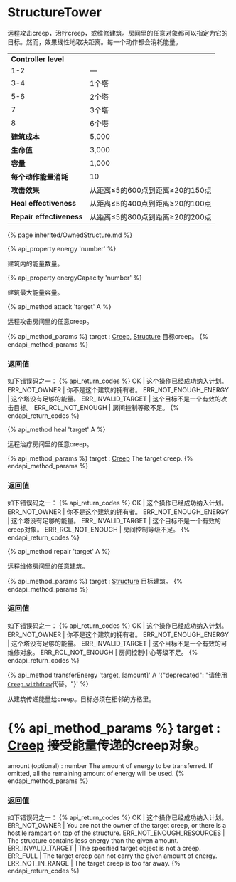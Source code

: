 # StructureTower
	
<img src="img/tower.png" alt="" align="right" />

远程攻击creep，治疗creep，或维修建筑。房间里的任意对象都可以指定为它的目标。然而，效果线性地取决距离。每一个动作都会消耗能量。

<table class="table gameplay-info">
    <tbody>
    <tr>
        <td colspan="2"><strong>Controller level</strong></td>
    </tr>
    <tr>
        <td>1-2</td>
        <td>—</td>
    </tr>
    <tr>
        <td>3-4</td>
        <td>1个塔</td>
    </tr>
    <tr>
        <td>5-6</td>
        <td>2个塔</td>
    </tr>
    <tr>
        <td>7</td>
        <td>3个塔</td>
    </tr>
    <tr>
        <td>8</td>
        <td>6个塔</td>
    </tr>
    <tr>
        <td><strong>建筑成本</strong></td>
        <td>5,000</td>
    </tr>
    <tr>
        <td><strong>生命值</strong></td>
        <td>3,000</td>
    </tr>
    <tr>
        <td><strong>容量</strong></td>
        <td>1,000</td>
    </tr>
    <tr>
        <td><strong>每个动作能量消耗</strong></td>
        <td>10</td>
    </tr>
    <tr>
        <td><strong>攻击效果</strong></td>
        <td>从距离≤5的600点到距离≥20的150点</td>
    </tr>
    <tr>
        <td><strong>Heal effectiveness</strong></td>
        <td>从距离≤5的400点到距离≥20的100点</td>
    </tr>
    <tr>
        <td><strong>Repair effectiveness</strong></td>
        <td>从距离≤5的800点到距离≥20的200点</td>
    </tr>
    </tbody>
</table>

{% page inherited/OwnedStructure.md %}


{% api_property energy 'number' %}



建筑内的能量数量。



{% api_property energyCapacity 'number' %}



建筑最大能量容量。



{% api_method attack 'target' A %}



远程攻击房间里的任意creep。

{% api_method_params %}
target : <a href="#Creep">Creep</a>, <a href="#Structure">Structure</a>
目标creep。
{% endapi_method_params %}


### 返回值

如下错误码之一：
{% api_return_codes %}
OK | 这个操作已经成功纳入计划。
ERR_NOT_OWNER | 你不是这个建筑的拥有者。
ERR_NOT_ENOUGH_ENERGY | 这个塔没有足够的能量。
ERR_INVALID_TARGET | 这个目标不是一个有效的攻击目标。
ERR_RCL_NOT_ENOUGH | 房间控制等级不足。
{% endapi_return_codes %}



{% api_method heal 'target' A %}



远程治疗房间里的任意creep。

{% api_method_params %}
target : <a href="#Creep">Creep</a>
The target creep.
{% endapi_method_params %}


### 返回值

如下错误码之一：
{% api_return_codes %}
OK | 这个操作已经成功纳入计划。
ERR_NOT_OWNER | 你不是这个建筑的拥有者。
ERR_NOT_ENOUGH_ENERGY | 这个塔没有足够的能量。
ERR_INVALID_TARGET | 这个目标不是一个有效的creep对象。
ERR_RCL_NOT_ENOUGH | 房间控制等级不足。
{% endapi_return_codes %}



{% api_method repair 'target' A %}



远程维修房间里的任意建筑。

{% api_method_params %}
target : <a href="#Structure">Structure</a>
目标建筑。
{% endapi_method_params %}


### 返回值

如下错误码之一：
{% api_return_codes %}
OK | 这个操作已经成功纳入计划。
ERR_NOT_OWNER | 你不是这个建筑的拥有者。
ERR_NOT_ENOUGH_ENERGY | 这个塔没有足够的能量。
ERR_INVALID_TARGET | 这个目标不是一个有效的可维修对象。
ERR_RCL_NOT_ENOUGH | 房间控制中心等级不足。
{% endapi_return_codes %}


 
{% api_method transferEnergy 'target, [amount]' A '{"deprecated": "请使用[`Creep.withdraw`](#Creep.withdraw)代替。"}' %}



从建筑传递能量给creep。目标必须在相邻的方格里。

{% api_method_params %}
target : <a href="#Creep">Creep</a>
接受能量传递的creep对象。
===
amount (optional) : number
The amount of energy to be transferred. If omitted, all the remaining amount of energy will be used.
{% endapi_method_params %}


### 返回值

如下错误码之一：
{% api_return_codes %}
OK | 这个操作已经成功纳入计划。
ERR_NOT_OWNER | You are not the owner of the target creep, or there is a hostile rampart on top of the structure.
ERR_NOT_ENOUGH_RESOURCES | The structure contains less energy than the given amount.
ERR_INVALID_TARGET | The specified target object is not a creep.
ERR_FULL | The target creep can not carry the given amount of energy.
ERR_NOT_IN_RANGE | The target creep is too far away.
{% endapi_return_codes %}


